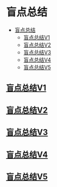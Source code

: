 # 盲点总结

<!-- TOC -->
* [盲点总结](#盲点总结)
  * [盲点总结V1](#盲点总结v1)
  * [盲点总结V2](#盲点总结v2)
  * [盲点总结V3](#盲点总结v3)
  * [盲点总结V4](#盲点总结v4)
  * [盲点总结V5](#盲点总结v5)
<!-- TOC -->

## [盲点总结V1](summary/mang-dian-v1.md)

## [盲点总结V2](summary/mang-dian-v2.md)

## [盲点总结V3](summary/mang-dian-v3.md)

## [盲点总结V4](summary/mang-dian-v4.md)

## [盲点总结V5](summary/mang-dian-v5.md)



